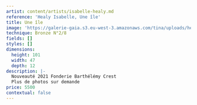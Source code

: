 ```yaml
---
artist: content/artists/isabelle-healy.md
reference: 'Healy Isabelle, Une île'
title: Une île
image: 'https://galerie-gaia.s3.eu-west-3.amazonaws.com/tina/uploads/healy-isabelle/galerie-gaia-isabelle-healy-une ile-W01.jpg'
technique: Bronze N°2/8
fields: []
styles: []
dimensions:
  height: 101
  width: 47
  depth: 12
description: |-
  Nouveauté 2021 Fonderie Barthélémy Crest  
  Plus de photos sur demande
price: 5500
contextual: false
---
```


